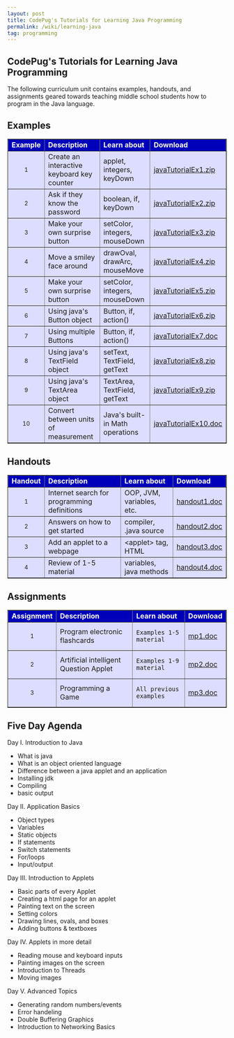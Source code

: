 ```yaml
---
layout: post
title: CodePug's Tutorials for Learning Java Programming
permalink: /wiki/learning-java
tag: programming
---
```


## CodePug's Tutorials for Learning Java Programming

The following curriculum unit contains examples, handouts, and assignments geared towards teaching middle school students how to program in the Java language. 

## Examples

<html>
<table border="1" bgcolor="#ddddff"><tr bgcolor="#0000BB"><td>
<font color="#ffffff">
<b>Example</b>
</font>
</td><td>

<font color="#ffffff">
<b>Description</b>
</font>
</td><td>
<font color="#ffffff">
<b>Learn about</b>
</font>
</td><td>
<font color="#ffffff">
<b>Download</b>
</font>

</td></tr><tr><td>
<center>

<font size="-1">
	1
</font>
</center>
</td><td>
	Create an interactive keyboard key counter
</td><td>
	applet, integers, keyDown
</td><td>
<a href="../downloads/javaTutorialEx1.zip">javaTutorialEx1.zip</a>

</td></tr><tr><td>
<center>

<font size="-1">
	2
</font>
</center>
</td><td>
	Ask if they know the password
</td><td>
	boolean, if, keyDown
</td><td>
<a href="../downloads/javaTutorialEx2.zip">javaTutorialEx2.zip</a>

</td></tr><tr><td>
<center>

<font size="-1">
	3
</font>
</center>
</td><td>
	Make your own surprise button
</td><td>
	setColor, integers, mouseDown
</td><td>
<a href="../downloads/javaTutorialEx3.zip">javaTutorialEx3.zip</a>

</td></tr><tr><td>
<center>

<font size="-1">
	4
</font>
</center>
</td><td>
	Move a smiley face around
</td><td>
	drawOval, drawArc, mouseMove
</td><td>
<a href="../downloads/javaTutorialEx4.zip">javaTutorialEx4.zip</a>


</td></tr><tr><td>

<center>
<font size="-1">
	5
</font>
</center>
</td><td>
	Make your own surprise button
</td><td>
	setColor, integers, mouseDown
</td><td>
<a href="../downloads/javaTutorialEx5.zip">javaTutorialEx5.zip</a>

</td></tr><tr><td>

<center>
<font size="-1">
	6
</font>
</center>
</td><td>
	Using java's Button object
</td><td>
	Button, if, action()
</td><td>
<a href="../downloads/javaTutorialEx6.zip">javaTutorialEx6.zip</a>

</td></tr><tr><td>

<center>
<font size="-1">
	7
</font>
</center>
</td><td>
	Using multiple Buttons 
</td><td>
	Button, if, action()
</td><td>
<a href="../downloads/javaTutorialEx7.doc">javaTutorialEx7.doc</a>

</td></tr><tr><td>

<center>
<font size="-1">
	8
</font>
</center>
</td><td>
	Using java's TextField object
</td><td>
	setText, TextField, getText
</td><td>
<a href="../downloads/javaTutorialEx8.zip">javaTutorialEx8.zip</a>

</td></tr><tr><td>

<center>
<font size="-1">
	9
</font>
</center>
</td><td>
	Using java's TextArea object
</td><td>
	TextArea, TextField, getText
</td><td>
<a href="../downloads/javaTutorialEx9.zip">javaTutorialEx9.zip</a>

</td></tr><tr><td>

<center>
<font size="-1">
	10
</font>
</center>
</td><td>
	Convert between units of measurement
</td><td>
	Java's built-in Math operations
</td><td>
<a href="../downloads/javaTutorialEx10.doc">javaTutorialEx10.doc</a>

</td></tr></table>
</html>

## Handouts
<html>
<table border="1" bgcolor="#ddddff"><tr bgcolor="#0000BB"><td>
<font color="#ffffff">
<b>Handout</b>
</font>
</td><td>
<font color="#ffffff">
<b>Description</b>
</font>
</td><td>

<font color="#ffffff">
<b>Learn about</b>
</font>
</td><td>
<font color="#ffffff">
<b>Download</b>
</font>

</td></tr><tr><td>
<center>
<font size="-1">
	1
</font>
</center>

</td><td>
	Internet search for programming definitions
</td><td>
	OOP, JVM, variables, etc.
</td><td>
<a href="../downloads/handout1.doc">handout1.doc</a>

</td></tr><tr><td>
<center>
<font size="-1">
	2
</font>
</center>

</td><td>
	Answers on how to get started
</td><td>
	compiler, .java source
</td><td>
<a href="../downloads/handout2.doc">handout2.doc</a>

</td></tr><tr><td>
<center>
<font size="-1">
	3
</font>
</center>

</td><td>
	Add an applet to a webpage
</td><td>
	&lt;applet&gt; tag, HTML
</td><td>
<a href="../downloads/handout3.doc">handout3.doc</a>

</td></tr><tr><td>
<center>
<font size="-1">
	4

</font>
</center>
</td><td>
	Review of 1-5 material
</td><td>
	variables, java methods
</td><td>
<a href="../downloads/handout4.doc">handout4.doc</a>

</td></tr></table>
</ul>
</html>

## Assignments
<html>
<table border="1" bgcolor="#ddddff"><tr bgcolor="#0000BB"><td>
<font color="#ffffff">
<b>Assignment</b>
</font>
</td><td>
<font color="#ffffff">
<b>Description</b>
</font>
</td><td>
<font color="#ffffff">
<b>Learn about</b>
</font>

</td><td>
<font color="#ffffff">
<b>Download</b>
</font>

</td></tr><tr><td>
<center>
<font size="-1">
	1
</font>
</center>
</td><td>
	Program electronic flashcards
</td><td>

	Examples 1-5 material
</td><td>
<a href="../downloads/mp1.doc">mp1.doc</a>

</td></tr><tr><td>
<center>
<font size="-1">
	2
</font>
</center>
</td><td>
	Artificial intelligent Question Applet
</td><td>

	Examples 1-9 material
</td><td>
<a href="../downloads/mp2.doc">mp2.doc</a>

</td></tr><tr><td>
<center>
<font size="-1">
	3
</font>
</center>
</td><td>
	Programming a Game
	</td><td>

	All previous examples
</td><td>
<a href="../downloads/mp3.doc">mp3.doc</a>

</td></tr></table>
</html>

## Five Day Agenda

Day I. Introduction to Java
  * What is java
  * What is an object oriented language
  * Difference between a java applet and an application
  * Installing jdk
  * Compiling
  * basic output

Day II. Application Basics
  * Object types
  * Variables
  * Static objects
  * If statements
  * Switch statements
  * For/loops
  * Input/output

Day III. Introduction to Applets
  * Basic parts of every Applet
  * Creating a html page for an applet
  * Painting text on the screen
  * Setting colors
  * Drawing lines, ovals, and boxes 
  * Adding buttons & textboxes

Day IV. Applets in more detail
  * Reading mouse and keyboard inputs
  * Painting images on the screen
  * Introduction to Threads
  * Moving images

Day V. Advanced Topics
  * Generating random numbers/events
  * Error handeling
  * Double Buffering Graphics
  * Introduction to Networking Basics

